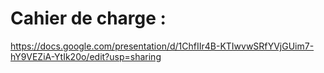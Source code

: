 # Cahier de charge  : 
https://docs.google.com/presentation/d/1ChfIIr4B-KTIwvwSRfYVjGUim7-hY9VEZiA-YtIk20o/edit?usp=sharing

